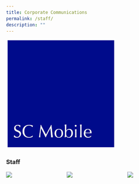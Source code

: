 ```yaml
---
title: Corporate Communications
permalink: /staff/
description: ""
---
```

![](/images/staff10.jpg)
### **Staff**

<img src="/images/eng10.jpg" style="width:30%;margin-right:15px;" align = "left">
<img src="/images/eng11.jpg" style="width:30%;margin-right:15px;" align = "left">
<img src="/images/eng12.jpg" style="width:30%;margin-right:15px;" align = "left">

<br clear="left">
